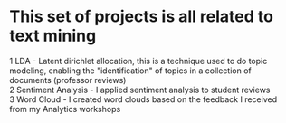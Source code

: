 # This set of projects is all related to text mining

1 LDA - Latent dirichlet allocation, this is a technique used to do topic modeling, enabling the "identification" of topics in a collection of documents (professor reviews) <br />
2 Sentiment Analysis - I applied sentiment analysis to student reviews <br />
3 Word Cloud - I created word clouds based on the feedback I received from my Analytics workshops <br />
